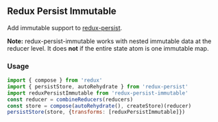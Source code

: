 ## Redux Persist Immutable
Add immutable support to [redux-persist](https://github.com/rt2zz/redux-persist).

**Note:** redux-persist-immutable works with nested immutable data at the reducer level. It does **not** if the entire state atom is one immutable map.

### Usage
```js
import { compose } from 'redux'
import { persistStore, autoRehydrate } from 'redux-persist'
import reduxPersistImmutable from 'redux-persist-immutable'
const reducer = combineReducers(reducers)
const store = compose(autoRehydrate(), createStore)(reducer)
persistStore(store, {transforms: [reduxPersistImmutable]})
```
